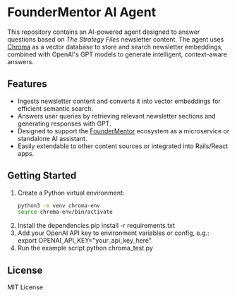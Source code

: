 # FounderMentor AI Agent

This repository contains an AI-powered agent designed to answer questions based on *The Strategy Files* newsletter content. The agent uses [Chroma](https://www.trychroma.com/) as a vector database to store and search newsletter embeddings, combined with OpenAI's GPT models to generate intelligent, context-aware answers.

## Features

- Ingests newsletter content and converts it into vector embeddings for efficient semantic search.
- Answers user queries by retrieving relevant newsletter sections and generating responses with GPT.
- Designed to support the [FounderMentor](https://github.com/your-username/foundermentor) ecosystem as a microservice or standalone AI assistant.
- Easily extendable to other content sources or integrated into Rails/React apps.

## Getting Started

1. Create a Python virtual environment:
   ```bash
   python3 -m venv chroma-env
   source chroma-env/bin/activate
2. Install the dependencies
   pip install -r requirements.txt
3. Add your OpenAI API key to environment variables or config, e.g.:
  export OPENAI_API_KEY="your_api_key_here"
4. Run the example script
   python chroma_test.py

## License

MIT License
